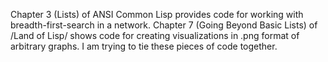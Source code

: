 Chapter 3 (Lists) of ANSI Common Lisp provides code for working with
breadth-first-search in a network. Chapter 7 (Going Beyond Basic
Lists) of /Land of Lisp/ shows code for creating visualizations in .png format of
arbitrary graphs. I am trying to tie these pieces of code together.